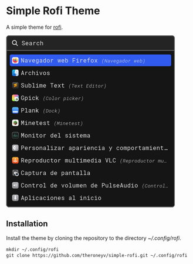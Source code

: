 # Simple Rofi Theme

A simple theme for [rofi](https://github.com/davatorium/rofi).

![Image](image.png)

## Installation

Install the theme by cloning the repository to the directory *~/.config/rofi*.

	mkdir ~/.config/rofi
	git clone https://github.com/theroneyv/simple-rofi.git ~/.config/rofi
